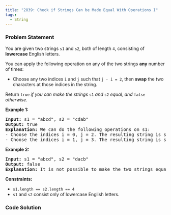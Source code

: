 ```yaml
---
title: "2839: Check if Strings Can be Made Equal With Operations I"
tags:
  - String
---
```

### Problem Statement

<p>You are given two strings <code>s1</code> and <code>s2</code>, both of length <code>4</code>, consisting of <strong>lowercase</strong> English letters.</p>

<p>You can apply the following operation on any of the two strings <strong>any</strong> number of times:</p>

<ul>
	<li>Choose any two indices <code>i</code> and <code>j</code> such that <code>j - i = 2</code>, then <strong>swap</strong> the two characters at those indices in the string.</li>
</ul>

<p>Return <code>true</code><em> if you can make the strings </em><code>s1</code><em> and </em><code>s2</code><em> equal, and </em><code>false</code><em> otherwise</em>.</p>


<p><strong class="example">Example 1:</strong></p>

<pre>
<strong>Input:</strong> s1 = &quot;abcd&quot;, s2 = &quot;cdab&quot;
<strong>Output:</strong> true
<strong>Explanation:</strong> We can do the following operations on s1:
- Choose the indices i = 0, j = 2. The resulting string is s1 = &quot;cbad&quot;.
- Choose the indices i = 1, j = 3. The resulting string is s1 = &quot;cdab&quot; = s2.
</pre>

<p><strong class="example">Example 2:</strong></p>

<pre>
<strong>Input:</strong> s1 = &quot;abcd&quot;, s2 = &quot;dacb&quot;
<strong>Output:</strong> false
<strong>Explanation:</strong> It is not possible to make the two strings equal.
</pre>


<p><strong>Constraints:</strong></p>

<ul>
	<li><code>s1.length == s2.length == 4</code></li>
	<li><code>s1</code> and <code>s2</code> consist only of lowercase English letters.</li>
</ul>


### Code Solution

```python

```
